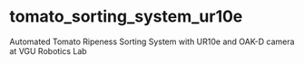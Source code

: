 # tomato_sorting_system_ur10e
Automated Tomato Ripeness Sorting System with UR10e and OAK-D camera at VGU Robotics Lab
